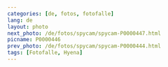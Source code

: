 ```yaml
---
categories: [de, fotos, fotofalle]
lang: de
layout: photo
next_photo: /de/fotos/spycam/spycam-P0000447.html
picname: P0000446
prev_photo: /de/fotos/spycam/spycam-P0000444.html
tags: [Fotofalle, Hyena]
---
```

